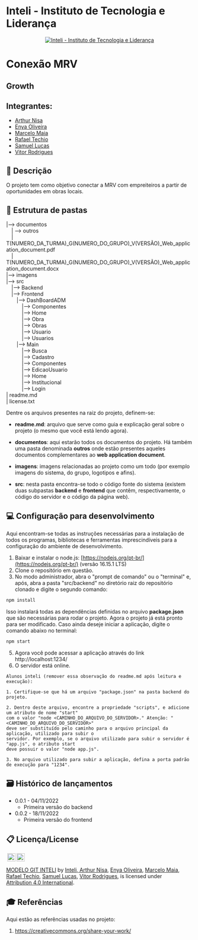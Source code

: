 # Inteli - Instituto de Tecnologia e Liderança 

<p align="center">
<a href= "https://www.inteli.edu.br/"><img src="https://capitaldigital.com.br/wp-content/uploads/2021/04/logo-inteli-300x134-1.png" alt="Inteli - Instituto de Tecnologia e Liderança" border="0"></a>
</p>

# Conexão MRV

## Growth

## Integrantes: 
- <a href="https://www.linkedin.com/in/arthur-nisa-de-paula-932746252/">Arthur Nisa</a>
- <a href="https://www.linkedin.com/in/enya-oliveira-636566240/">Enya Oliveira</a>
- <a href="https://www.linkedin.com/in/victorbarq/">Marcelo Maia</a> 
- <a href="https://www.linkedin.com/in/rafael-techio/">Rafael Techio</a> 
- <a href="https://www.linkedin.com/in/samuel-lucas-de-almeida-241a77210/">Samuel Lucas</a>
- <a href="https://www.linkedin.com/in/vitor-santos-851408196/">Vitor Rodrigues</a> 

## 📝 Descrição
O projeto tem como objetivo conectar a MRV com empreiteiros a partir de oportunidades em obras locais.

## 📁 Estrutura de pastas
|--> documentos<br>
  &emsp;| --> outros <br>
  &emsp;| T(NUMERO_DA_TURMA)_G(NUMERO_DO_GRUPO)_V(VERSÃO)_Web_application_document.pdf<br>
  &emsp;| T(NUMERO_DA_TURMA)_G(NUMERO_DO_GRUPO)_V(VERSÃO)_Web_application_document.docx<br>
|--> imagens<br>
|--> src<br>
  &emsp;|--> Backend<br>
  &emsp;|--> Frontend<br>
    &emsp;&emsp;|--> DashBoardADM<br>
      &emsp;&emsp;&emsp;|--> Componentes<br>
      &emsp;&emsp;&emsp;|--> Home<br>
      &emsp;&emsp;&emsp;|--> Obra<br>
      &emsp;&emsp;&emsp;|--> Obras<br>
      &emsp;&emsp;&emsp;|--> Usuario<br>
      &emsp;&emsp;&emsp;|--> Usuarios<br>
    &emsp;&emsp;|--> Main<br>
      &emsp;&emsp;&emsp;|--> Busca<br>
      &emsp;&emsp;&emsp;|--> Cadastro<br>
      &emsp;&emsp;&emsp;|--> Componentes<br>
      &emsp;&emsp;&emsp;|--> EdicaoUsuario<br>
      &emsp;&emsp;&emsp;|--> Home<br>
      &emsp;&emsp;&emsp;|--> Institucional<br>
      &emsp;&emsp;&emsp;|--> Login<br>
| readme.md<br>
| license.txt

Dentre os arquivos presentes na raiz do projeto, definem-se:

- <b>readme.md</b>: arquivo que serve como guia e explicação geral sobre o projeto (o mesmo que você está lendo agora).

- <b>documentos</b>: aqui estarão todos os documentos do projeto. Há também uma pasta denominada <b>outros</b> onde estão presentes aqueles documentos complementares ao <b>web application document</b>.

- <b>imagens</b>: imagens relacionadas ao projeto como um todo (por exemplo imagens do sistema, do grupo, logotipos e afins).

- <b>src</b>: nesta pasta encontra-se todo o código fonte do sistema (existem duas subpastas <b>backend</b> e <b>frontend</b> que contêm, respectivamente, o código do servidor e o código da página web).

## 💻 Configuração para desenvolvimento

Aqui encontram-se todas as instruções necessárias para a instalação de todos os programas, bibliotecas e ferramentas imprescindíveis para a configuração do ambiente de desenvolvimento.

1.  Baixar e instalar o node.js:  [https://nodejs.org/pt-br/](https://nodejs.org/pt-br/) (versão 16.15.1 LTS)
2. Clone o repositório em questão.
3.  No modo administrador, abra o "prompt de comando" ou o "terminal" e, após,  abra a pasta "src/backend" no diretório raiz do repositório clonado e digite o segundo comando:

```sh
npm install
```

Isso instalará todas as dependências definidas no arquivo <b>package.json</b> que são necessárias para rodar o projeto. Agora o projeto já está pronto para ser modificado. Caso ainda deseje iniciar a aplicação, digite o comando abaixo no terminal:

```sh
npm start
```
5. Agora você pode acessar a aplicação através do link http://localhost:1234/
6. O servidor está online.


```
Alunos inteli (remover essa observação do readme.md após leitura e execução):

1. Certifique-se que há um arquivo "package.json" na pasta backend do projeto.

2. Dentro deste arquivo, encontre a propriedade "scripts", e adicione um atributo de nome "start"
com o valor "node <CAMINHO_DO_ARQUIVO_DO_SERVIDOR>." Atenção: "<CAMINHO_DO_ARQUIVO_DO_SERVIDOR>" 
deve ser substituído pelo caminho para o arquivo principal da aplicação, utilizado para subir o
servidor. Por exemplo, se o arquivo utilizado para subir o servidor é "app.js", o atributo start
deve possuir o valor "node app.js".

3. No arquivo utilizado para subir a aplicação, defina a porta padrão de execução para "1234".
````

## 🗃 Histórico de lançamentos

* 0.0.1 - 04/11/2022
    * Primeira versão do backend
* 0.0.2 - 18/11/2022
    * Primeira versão do frontend

## 📋 Licença/License

<img style="height:22px!important;margin-left:3px;vertical-align:text-bottom;" src="https://mirrors.creativecommons.org/presskit/icons/cc.svg?ref=chooser-v1"><img style="height:22px!important;margin-left:3px;vertical-align:text-bottom;" src="https://mirrors.creativecommons.org/presskit/icons/by.svg?ref=chooser-v1"><p xmlns:cc="http://creativecommons.org/ns#" xmlns:dct="http://purl.org/dc/terms/"><a property="dct:title" rel="cc:attributionURL" href="https://github.com/Spidus/Teste_Final_1">MODELO GIT INTELI</a> by <a rel="cc:attributionURL dct:creator" property="cc:attributionName" href="https://www.yggbrasil.com.br/vr">Inteli, <a href="https://www.linkedin.com/in/arthur-nisa-de-paula-932746252/">Arthur Nisa</a>, <a href="https://www.linkedin.com/in/enya-oliveira-636566240/">Enya Oliveira</a>, <a href="https://www.linkedin.com/in/victorbarq/">Marcelo Maia</a>, <a href="https://www.linkedin.com/in/rafael-techio/">Rafael Techio</a>, <a href="https://www.linkedin.com/in/samuel-lucas-de-almeida-241a77210/">Samuel Lucas</a>, <a href="https://www.linkedin.com/in/vitor-santos-851408196/">Vitor Rodrigues</a>, </a> is licensed under <a href="http://creativecommons.org/licenses/by/4.0/?ref=chooser-v1" target="_blank" rel="license noopener noreferrer" style="display:inline-block;">Attribution 4.0 International</a>.</p>

## 🎓 Referências

Aqui estão as referências usadas no projeto:

1. <https://creativecommons.org/share-your-work/>
